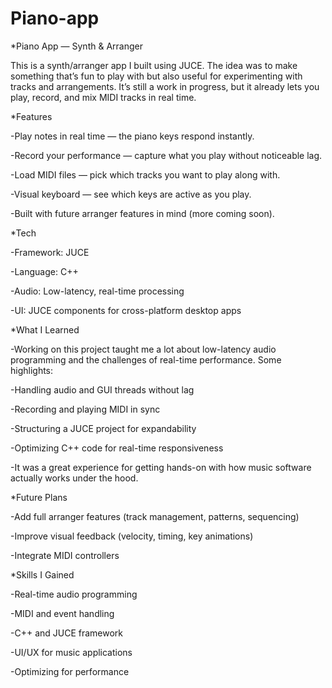 # Piano-app

*Piano App — Synth & Arranger

This is a synth/arranger app I built using JUCE. The idea was to make something that’s fun to play with but also useful for experimenting with tracks and arrangements. It’s still a work in progress, but it already lets you play, record, and mix MIDI tracks in real time.




*Features

-Play notes in real time — the piano keys respond instantly.

-Record your performance — capture what you play without noticeable lag.

-Load MIDI files — pick which tracks you want to play along with.

-Visual keyboard — see which keys are active as you play.

-Built with future arranger features in mind (more coming soon).



*Tech

-Framework: JUCE

-Language: C++

-Audio: Low-latency, real-time processing

-UI: JUCE components for cross-platform desktop apps




*What I Learned

-Working on this project taught me a lot about low-latency audio programming and the challenges of real-time performance. Some highlights:

-Handling audio and GUI threads without lag

-Recording and playing MIDI in sync

-Structuring a JUCE project for expandability

-Optimizing C++ code for real-time responsiveness

-It was a great experience for getting hands-on with how music software actually works under the hood.



*Future Plans

-Add full arranger features (track management, patterns, sequencing)

-Improve visual feedback (velocity, timing, key animations)

-Integrate MIDI controllers


*Skills I Gained

-Real-time audio programming

-MIDI and event handling

-C++ and JUCE framework

-UI/UX for music applications

-Optimizing for performance
